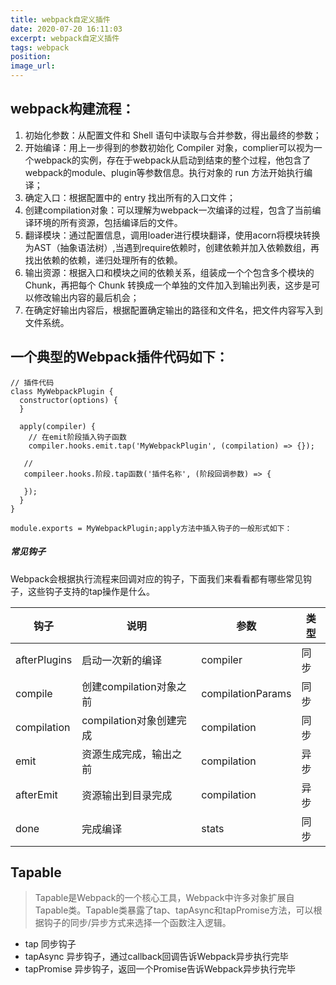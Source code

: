 ```yaml
---
title: webpack自定义插件
date: 2020-07-20 16:11:03
excerpt: webpack自定义插件
tags: webpack
position:
image_url:
---
```

## webpack构建流程：
1. 初始化参数：从配置文件和 Shell 语句中读取与合并参数，得出最终的参数；
1. 开始编译：用上一步得到的参数初始化 Compiler 对象，complier可以视为一个webpack的实例，存在于webpack从启动到结束的整个过程，他包含了webpack的module、plugin等参数信息。执行对象的 run 方法开始执行编译；
1. 确定入口：根据配置中的 entry 找出所有的入口文件；
1. 创建compilation对象：可以理解为webpack一次编译的过程，包含了当前编译环境的所有资源，包括编译后的文件。
1. 翻译模块：通过配置信息，调用loader进行模块翻译，使用acorn将模块转换为AST（抽象语法树）,当遇到require依赖时，创建依赖并加入依赖数组，再找出依赖的依赖，递归处理所有的依赖。
1. 输出资源：根据入口和模块之间的依赖关系，组装成一个个包含多个模块的 Chunk，再把每个 Chunk 转换成一个单独的文件加入到输出列表，这步是可以修改输出内容的最后机会；
1. 在确定好输出内容后，根据配置确定输出的路径和文件名，把文件内容写入到文件系统。


## 一个典型的Webpack插件代码如下：
```
// 插件代码
class MyWebpackPlugin {
  constructor(options) {
  }
  
  apply(compiler) {
    // 在emit阶段插入钩子函数
    compiler.hooks.emit.tap('MyWebpackPlugin', (compilation) => {});
    
   // 
   compileer.hooks.阶段.tap函数('插件名称', (阶段回调参数) => {
  
   });
  }
}

module.exports = MyWebpackPlugin;apply方法中插入钩子的一般形式如下：
```

##### 常见钩子
Webpack会根据执行流程来回调对应的钩子，下面我们来看看都有哪些常见钩子，这些钩子支持的tap操作是什么。

钩子 | 说明 | 参数 | 类型
---|---|---|---
afterPlugins | 启动一次新的编译 | compiler | 同步
compile | 创建compilation对象之前 | compilationParams | 同步
compilation | compilation对象创建完成 | compilation | 同步
emit | 资源生成完成，输出之前 | compilation | 异步
afterEmit | 资源输出到目录完成 | compilation | 异步
done | 完成编译 | stats | 同步



## Tapable
> Tapable是Webpack的一个核心工具，Webpack中许多对象扩展自Tapable类。Tapable类暴露了tap、tapAsync和tapPromise方法，可以根据钩子的同步/异步方式来选择一个函数注入逻辑。
- tap 同步钩子
- tapAsync 异步钩子，通过callback回调告诉Webpack异步执行完毕
- tapPromise 异步钩子，返回一个Promise告诉Webpack异步执行完毕
